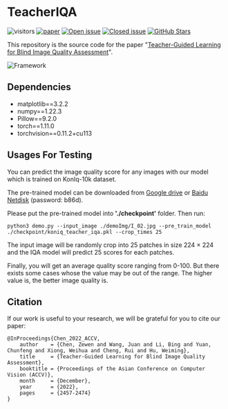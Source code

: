 # TeacherIQA

![visitors](https://visitor-badge.laobi.icu/badge?page_id=chencn2020/TeacherIQA)
[![paper](https://img.shields.io/badge/arXiv-Paper-green.svg)](https://openaccess.thecvf.com/content/ACCV2022/html/Chen_Teacher-Guided_Learning_for_Blind_Image_Quality_Assessment_ACCV_2022_paper.html)
[![Open issue](https://img.shields.io/github/issues/chencn2020/TeacherIQA)](https://github.com/chencn2020/TeacherIQA/issues)
[![Closed issue](https://img.shields.io/github/issues-closed/chencn2020/TeacherIQA)](https://github.com/chencn2020/TeacherIQA/issues)
[![GitHub Stars](https://img.shields.io/github/stars/chencn2020/TeacherIQA?style=social)](https://github.com/chencn2020/TeacherIQA)

This repository is the source code for the paper "[Teacher-Guided Learning for Blind Image Quality Assessment](https://openaccess.thecvf.com/content/ACCV2022/html/Chen_Teacher-Guided_Learning_for_Blind_Image_Quality_Assessment_ACCV_2022_paper.html)".

![Framework](./pic/framework.jpg)

## Dependencies

- matplotlib==3.2.2
- numpy==1.22.3
- Pillow==9.2.0
- torch==1.11.0
- torchvision==0.11.2+cu113

## Usages For Testing


You can predict the image quality score for any images with our model which is trained on KonIq-10k dataset.

The pre-trained model can be downloaded from [Google drive](https://drive.google.com/file/d/1iNhJQpUWSAkwSfDbfXzu834gm7NoT3m0/view?usp=sharing) or [Baidu Netdisk](https://pan.baidu.com/s/1aE8_stfHexjzPECyk1YlwA) (password: b86d).

Please put the pre-trained model into **'./checkpoint'** folder. Then run:

```
python3 demo.py --input_image ./demoImg/I_02.jpg --pre_train_model ./checkpoint/koniq_teacher_iqa.pkl --crop_times 25
```

The input image will be randomly crop into 25 patches in size 224 × 224 and the IQA model will predict 25 scores for each patches.

Finally, you will get an average quality score ranging from 0-100. But there exists some cases whose the value may be out of the range. The higher value is, the better image quality is.


## Citation
If our work is useful to your research, we will be grateful for you to cite our paper:
```
@InProceedings{Chen_2022_ACCV,
    author    = {Chen, Zewen and Wang, Juan and Li, Bing and Yuan, Chunfeng and Xiong, Weihua and Cheng, Rui and Hu, Weiming},
    title     = {Teacher-Guided Learning for Blind Image Quality Assessment},
    booktitle = {Proceedings of the Asian Conference on Computer Vision (ACCV)},
    month     = {December},
    year      = {2022},
    pages     = {2457-2474}
}

